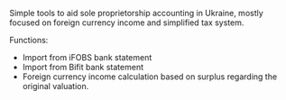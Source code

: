 Simple tools to aid sole proprietorship accounting in Ukraine, mostly focused on foreign currency income and simplified tax system.

Functions:
- Import from iFOBS bank statement
- Import from Bifit bank statement
- Foreign currency income calculation based on surplus regarding the original valuation.